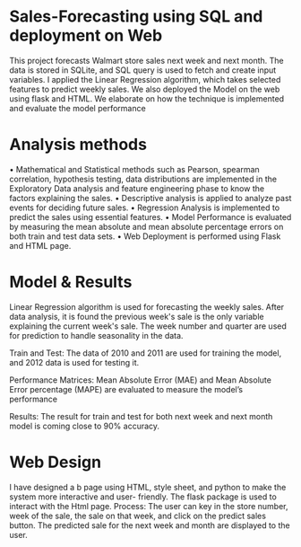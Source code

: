 # Sales-Forecasting using SQL and deployment on Web
This project forecasts Walmart store sales next week and next month. The data is stored in SQLite, and SQL query is used to fetch and create input variables. I applied the Linear Regression algorithm, which takes selected features to predict weekly sales. We also deployed the Model on the web using flask and HTML. We elaborate on how the technique is implemented and evaluate the model performance
# Analysis methods
•	Mathematical and Statistical methods such as Pearson, spearman correlation, hypothesis testing, data distributions are implemented in the Exploratory Data analysis and feature engineering phase to know the factors explaining the sales.
•	Descriptive analysis is applied to analyze past events for deciding future sales.
•	Regression Analysis is implemented to predict the sales using essential features.
•	Model Performance is evaluated by measuring the mean absolute and mean absolute percentage errors on both train and test data sets.
•	Web Deployment is performed using Flask and HTML page.
# Model & Results
Linear Regression algorithm is used for forecasting the weekly sales. After data analysis, it is found the previous week's sale is the only variable explaining the current week's sale. The week number and quarter are used for prediction to handle seasonality in the data.

Train and Test: The data of 2010 and 2011 are used for training the model, and 2012 data is used for testing it.

Performance Matrices: Mean Absolute Error (MAE) and Mean Absolute Error percentage (MAPE) are evaluated to measure the model’s performance

Results: The result for train and test for both next week and next month model is coming close to 90% accuracy.

# Web Design
I have designed a 
b page using HTML, style sheet, and python to make the system more interactive and user- friendly. The flask package is used to interact with the Html page.
Process: The user can key in the store number, week of the sale, the sale on that week, and click on the predict sales button. The predicted sale for the next week and month are displayed to the user. 




